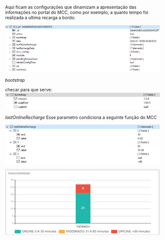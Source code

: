 Aqui ficam as configurações que dinamizam a apresentação das informações no portal do MCC, como por exemplo, a quanto tempo foi realizada a ultima recarga a bordo.

![image.png](/.attachments/image-affc538b-8546-4a37-ba46-c7514d922b60.png)

_bootstrap_

checar para que serve:
![image.png](/.attachments/image-9a0e87d5-37d9-42f0-b068-ddb7c04cfaf9.png)

_lastOnlineRecharge_
Esse parametro condiciona a seguinte função do MCC

![image.png](/.attachments/image-3dbce0cf-7809-4e5d-86a3-1c38ec4cce25.png)


![image.png](/.attachments/image-3a8592ea-fb75-46f7-80e6-d35047f116d3.png)



